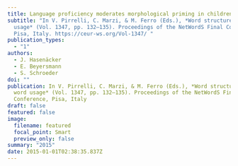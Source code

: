 ```yaml
---
title: Language proficiency moderates morphological priming in children and adults
subtitle: "In V. Pirrelli, C. Marzi, & M. Ferro (Eds.), *Word structure and word
  usage* (Vol. 1347, pp. 132–135). Proceedings of the NetWordS Final Conference,
  Pisa, Italy. https://ceur-ws.org/Vol-1347/ "
publication_types:
  - "1"
authors:
  - J. Hasenäcker
  - E. Beyersmann
  - S. Schroeder
doi: ""
publication: In V. Pirrelli, C. Marzi, & M. Ferro (Eds.), *Word structure and
  word usage* (Vol. 1347, pp. 132–135). Proceedings of the NetWordS Final
  Conference, Pisa, Italy
draft: false
featured: false
image:
  filename: featured
  focal_point: Smart
  preview_only: false
summary: "2015"
date: 2015-01-01T02:38:35.837Z
---
```

